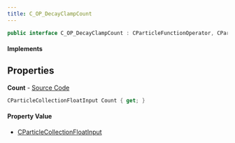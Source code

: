 ```yaml
---
title: C_OP_DecayClampCount
---
```


```csharp
public interface C_OP_DecayClampCount : CParticleFunctionOperator, CParticleFunction, ISchemaClass<CParticleFunction>, ISchemaClass<CParticleFunctionOperator>, ISchemaClass<C_OP_DecayClampCount>, ISchemaField, ISchemaClass, INativeHandle
```

#### Implements

## Properties

**Count** - [Source Code](https://github.com/swiftly-solution/swiftlys2/blob/master/managed/src/SwiftlyS2.Generated/Schemas/Interfaces/C_OP_DecayClampCount.cs#L16)

```csharp
CParticleCollectionFloatInput Count { get; }
```

#### Property Value

- [CParticleCollectionFloatInput](/docs/api/shared/schemadefinitions/cparticlecollectionfloatinput)


